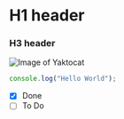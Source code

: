 # H1 header
### H3 header

![Image of Yaktocat](https://octodex.github.com/images/yaktocat.png)

``` javascript
console.log("Hello World");
```

- [x] Done
- [ ] To Do
